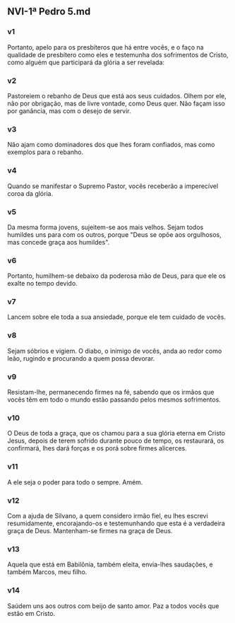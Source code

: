 ## NVI-1ª Pedro 5.md
### v1
 Portanto, apelo para os presbíteros que há entre vocês, e o faço na qualidade de presbítero como eles e testemunha dos sofrimentos de Cristo, como alguém que participará da glória a ser revelada:
### v2
 Pastoreiem o rebanho de Deus que está aos seus cuidados. Olhem por ele, não por obrigação, mas de livre vontade, como Deus quer. Não façam isso por ganância, mas com o desejo de servir.
### v3
 Não ajam como dominadores dos que lhes foram confiados, mas como exemplos para o rebanho.
### v4
 Quando se manifestar o Supremo Pastor, vocês receberão a imperecível coroa da glória.
### v5
 Da mesma forma jovens, sujeitem-se aos mais velhos. Sejam todos humildes uns para com os outros, porque "Deus se opõe aos orgulhosos, mas concede graça aos humildes".
### v6
 Portanto, humilhem-se debaixo da poderosa mão de Deus, para que ele os exalte no tempo devido.
### v7
 Lancem sobre ele toda a sua ansiedade, porque ele tem cuidado de vocês.
### v8
 Sejam sóbrios e vigiem. O diabo, o inimigo de vocês, anda ao redor como leão, rugindo e procurando a quem possa devorar.
### v9
 Resistam-lhe, permanecendo firmes na fé, sabendo que os irmãos que vocês têm em todo o mundo estão passando pelos mesmos sofrimentos.
### v10
 O Deus de toda a graça, que os chamou para a sua glória eterna em Cristo Jesus, depois de terem sofrido durante pouco de tempo, os restaurará, os confirmará, lhes dará forças e os porá sobre firmes alicerces.
### v11
 A ele seja o poder para todo o sempre. Amém.
### v12
 Com a ajuda de Silvano, a quem considero irmão fiel, eu lhes escrevi resumidamente, encorajando-os e testemunhando que esta é a verdadeira graça de Deus. Mantenham-se firmes na graça de Deus.
### v13
 Aquela que está em Babilônia, também eleita, envia-lhes saudações, e também Marcos, meu filho.
### v14
 Saúdem uns aos outros com beijo de santo amor. Paz a todos vocês que estão em Cristo.
